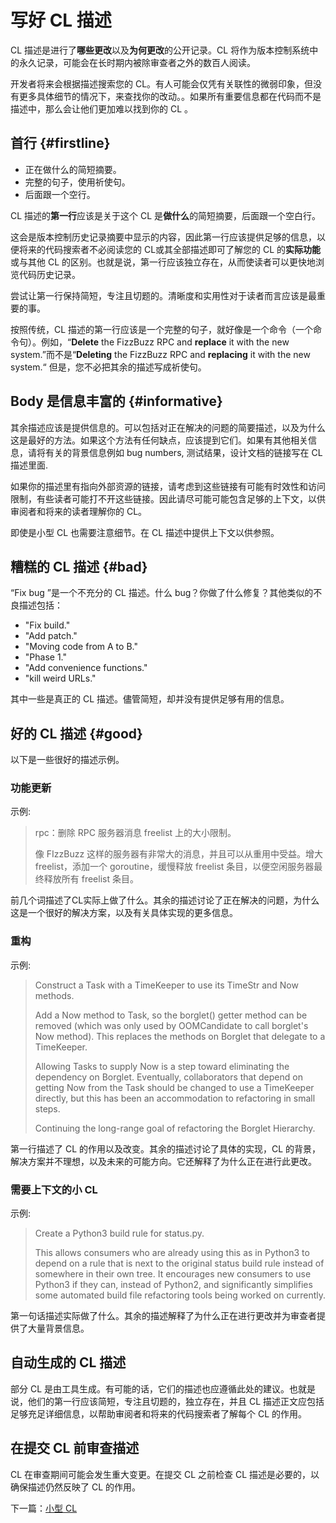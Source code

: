 # 写好 CL 描述

CL 描述是进行了**哪些更改**以及**为何更改**的公开记录。CL 将作为版本控制系统中的永久记录，可能会在长时期内被除审查者之外的数百人阅读。

开发者将来会根据描述搜索您的 CL。有人可能会仅凭有关联性的微弱印象，但没有更多具体细节的情况下，来查找你的改动。。如果所有重要信息都在代码而不是描述中，那么会让他们更加难以找到你的 CL 。

## 首行 {#firstline}

* 正在做什么的简短摘要。
* 完整的句子，使用祈使句。
* 后面跟一个空行。

CL 描述的**第一行**应该是关于这个 CL 是**做什么**的简短摘要，后面跟一个空白行。

这会是版本控制历史记录摘要中显示的内容，因此第一行应该提供足够的信息，以便将来的代码搜索者不必阅读您的 CL或其全部描述即可了解您的 CL 的**实际功能**或与其他 CL 的区别。也就是说，第一行应该独立存在，从而使读者可以更快地浏览代码历史记录。

尝试让第一行保持简短，专注且切题的。清晰度和实用性对于读者而言应该是最重要的事。

按照传统，CL 描述的第一行应该是一个完整的句子，就好像是一个命令（一个命令句）。例如，“**Delete** the FizzBuzz RPC and **replace** it with the new system.”而不是“**Deleting** the FizzBuzz RPC and **replacing** it with the new system.“ 但是，您不必把其余的描述写成祈使句。

## Body 是信息丰富的 {#informative}

其余描述应该是提供信息的。可以包括对正在解决的问题的简要描述，以及为什么这是最好的方法。如果这个方法有任何缺点，应该提到它们。如果有其他相关信息，请将有关的背景信息例如 bug numbers, 测试结果，设计文档的链接写在 CL 描述里面.

如果你的描述里有指向外部资源的链接，请考虑到这些链接有可能有时效性和访问限制，有些读者可能打不开这些链接。因此请尽可能可能包含足够的上下文，以供审阅者和将来的读者理解你的 CL。

即使是小型 CL 也需要注意细节。在 CL 描述中提供上下文以供参照。

## 糟糕的 CL 描述 {#bad}

“Fix bug ”是一个不充分的 CL 描述。什么 bug？你做了什么修复？其他类似的不良描述包括：

- "Fix build."
- "Add patch."
- "Moving code from A to B."
- "Phase 1."
- "Add convenience functions."
- "kill weird URLs."

其中一些是真正的 CL 描述。儘管简短，却并没有提供足够有用的信息。

## 好的 CL 描述 {#good}

以下是一些很好的描述示例。

### 功能更新

示例:
> rpc：删除 RPC 服务器消息 freelist 上的大小限制。
>
> 像 FIzzBuzz 这样的服务器有非常大的消息，并且可以从重用中受益。增大 freelist，添加一个 goroutine，缓慢释放 freelist 条目，以便空闲服务器最终释放所有 freelist 条目。

前几个词描述了CL实际上做了什么。其余的描述讨论了正在解决的问题，为什么这是一个很好的解决方案，以及有关具体实现的更多信息。

### 重构

示例:
> Construct a Task with a TimeKeeper to use its TimeStr and Now methods.
>
> Add a Now method to Task, so the borglet() getter method can be removed (which was only used by OOMCandidate to call borglet's Now method). This replaces the methods on Borglet that delegate to a TimeKeeper.
> 
> Allowing Tasks to supply Now is a step toward eliminating the dependency on Borglet. Eventually, collaborators that depend on getting Now from the Task should be changed to use a TimeKeeper directly, but this has been an accommodation to refactoring in small steps.
>
> Continuing the long-range goal of refactoring the Borglet Hierarchy.

第一行描述了 CL 的作用以及改变。其余的描述讨论了具体的实现，CL 的背景，解决方案并不理想，以及未来的可能方向。它还解释了为什么正在进行此更改。

### 需要上下文的小 CL

示例:
> Create a Python3 build rule for status.py.
>
> This allows consumers who are already using this as in Python3 to depend on a rule that is next to the original status build rule instead of somewhere in their own tree. It encourages new consumers to use Python3 if they can, instead of Python2, and significantly simplifies some automated build file refactoring tools being worked on currently.

第一句话描述实际做了什么。其余的描述解释了为什么正在进行更改并为审查者提供了大量背景信息。

## 自动生成的 CL 描述

部分 CL 是由工具生成。有可能的话，它们的描述也应遵循此处的建议。也就是说，他们的第一行应该简短，专注且切题的，独立存在，并且 CL 描述正文应包括足够充足详细信息，以帮助审阅者和将来的代码搜索者了解每个 CL 的作用。

## 在提交 CL 前审查描述

CL 在审查期间可能会发生重大变更。在提交 CL 之前检查 CL 描述是必要的，以确保描述仍然反映了 CL 的作用。

下一篇：[小型 CL](small-cls.md)
